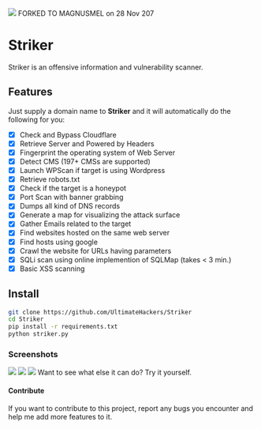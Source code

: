 <img src='https://i.imgur.com/MDPLLbV.png' />
FORKED TO MAGNUSMEL on 28 Nov 207

# Striker
Striker is an offensive information and vulnerability scanner.

## Features
Just supply a domain name to <b>Striker</b> and it will automatically do the following for you:
- [x] Check and Bypass Cloudflare
- [x] Retrieve Server and Powered by Headers
- [x] Fingerprint the operating system of Web Server
- [x] Detect CMS (197+ CMSs are supported)
- [x] Launch WPScan if target is using Wordpress
- [x] Retrieve robots.txt
- [x] Check if the target is a honeypot
- [x] Port Scan with banner grabbing
- [x] Dumps all kind of DNS records
- [x] Generate a map for visualizing the attack surface
- [x] Gather Emails related to the target
- [x] Find websites hosted on the same web server
- [x] Find hosts using google
- [x] Crawl the website for URLs having parameters
- [x] SQLi scan using online implemention of SQLMap (takes < 3 min.)
- [x] Basic XSS scanning

## Install
```bash
git clone https://github.com/UltimateHackers/Striker
cd Striker
pip install -r requirements.txt
python striker.py
```

### Screenshots
<img src='https://i.imgur.com/8nqAD1v.png' />
<img src='https://i.imgur.com/2IdJwr8.png' />
<img src='https://dnsdumpster.com/static/map/jnujaipur.ac.in.png' />
Want to see what else it can do? Try it yourself.

#### Contribute
If you want to contribute to this project, report any bugs you encounter and help me add more features to it.
